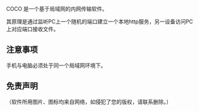 COCO 是一个基于局域网的内网传输软件。

其原理是通过监听PC上一个随机的端口建立一个本地http服务，另一设备访问PC上对应端口接收文件。

## 注意事项
手机与电脑必须处于同一个局域网环境下。

## 免责声明
（软件所用图片、图标均来自网络，如侵犯了您的版权，请联系删除。）
